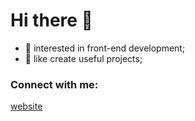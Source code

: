 # Hi there 👋 


- 👀 interested in front-end development;
- 🥅 like create useful projects;

### Connect with me:

[website](https://maksim-semenov.ru)
<br />



